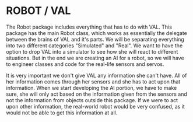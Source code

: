 # ROBOT / VAL
The Robot package includes everything that has to do with VAL. This package has the main Robot class, which works as essentially the delegate between the brains of VAL and it's parts. We will be separating everything into two different categories "Simulated" and "Real". We want to have the option to drop VAL into a simulator to see how she will react to different situations. But in the end we are creating an AI for a robot, so we will have to engineer classes and code for the real-life sensors and servos.

It is very important we don't give VAL any information she can't have. All of her information comes through her sensors and she has to act upon that information. When we start developing the AI portion, we have to make sure, she will only act based on the information given from the sensors and not the information from objects outside this package. If we were to act upon other information, the real-world robot would be very confused, as it would not be able to get this information at all.